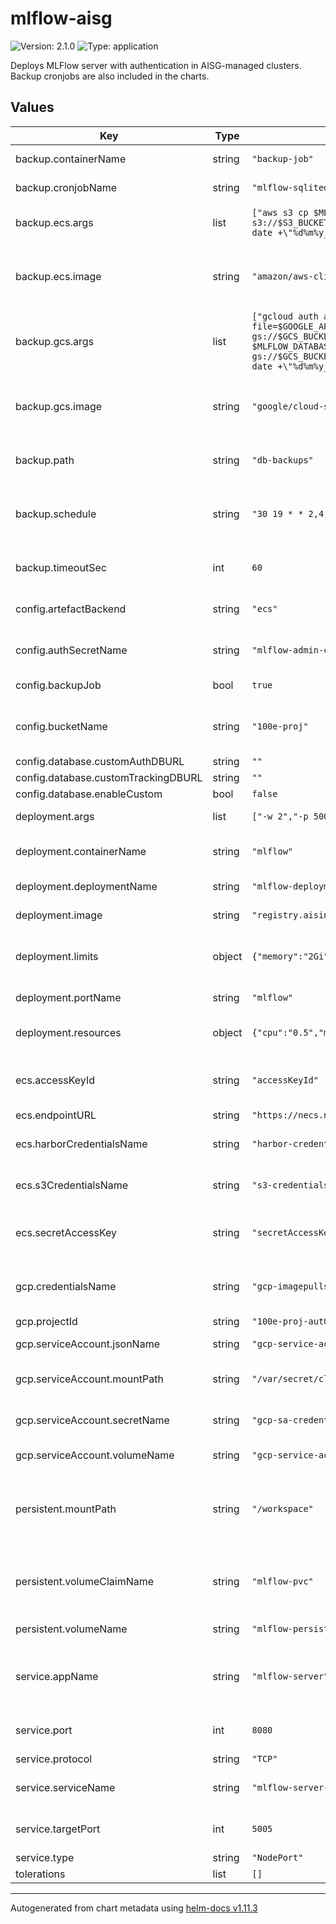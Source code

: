 # mlflow-aisg

![Version: 2.1.0](https://img.shields.io/badge/Version-2.1.0-informational?style=flat-square) ![Type: application](https://img.shields.io/badge/Type-application-informational?style=flat-square)

Deploys MLFlow server with authentication in AISG-managed clusters. Backup cronjobs are also included in the charts.

## Values

| Key | Type | Default | Description |
|-----|------|---------|-------------|
| backup.containerName | string | `"backup-job"` | Name of the container of the backup job. |
| backup.cronjobName | string | `"mlflow-sqlitedb-backup"` | Name of the backup cronjob. |
| backup.ecs.args | list | `["aws s3 cp $MLFLOW_DATABASE_PATH s3://$S3_BUCKET/$MLFLOW_BACKUP_PATH/$(TZ='Asia/Singapore' date +\"%d%m%y_%H%M%S\")_mlflow.db"]` | Arguments for the backup job image for a ECS backend. |
| backup.ecs.image | string | `"amazon/aws-cli:2.13.3"` | Image to run the backup job on, for when the tracking server is stored on ECS. |
| backup.gcs.args | list | `["gcloud auth activate-service-account --key-file=$GOOGLE_APPLICATION_CREDENTIALS; gsutil ls -b gs://$GCS_BUCKET/$MLFLOW_BACKUP_PATH; gsutil cp $MLFLOW_DATABASE_PATH gs://$GCS_BUCKET/$MLFLOW_BACKUP_PATH/$(TZ='Asia/Singapore' date +\"%d%m%y_%H%M%S\")_mlflow.db"]` | Arguments for the backup job image for a GCS backend. |
| backup.gcs.image | string | `"google/cloud-sdk:437.0.1-slim"` | Image to run the backup job on, for when the tracking server is stored on GCS. |
| backup.path | string | `"db-backups"` | Path to save the mlflow tracking server backups to. |
| backup.schedule | string | `"30 19 * * 2,4,6"` | Cron schedule for the backup job. Default: Every Tuesday, Thursday, and Saturday at 7:30pm. |
| backup.timeoutSec | int | `60` | TTL (in seconds) for the jobs spun up by the cronjob schedule. |
| config.artefactBackend | string | `"ecs"` | Define which backend to use to store MLflow artefact, [ecs, gcs]. |
| config.authSecretName | string | `"mlflow-admin-credentials"` | Name of secret containing basic auth admin credentials. |
| config.backupJob | bool | `true` | Enable/Disable backup jobs for database file. |
| config.bucketName | string | `"100e-proj"` | Name of bucket that the artifacts and tracking server will write to. |
| config.database.customAuthDBURL | string | `""` |  |
| config.database.customTrackingDBURL | string | `""` |  |
| config.database.enableCustom | bool | `false` |  |
| deployment.args | list | `["-w 2","-p 5005"]` | Arguments to pass to the image. |
| deployment.containerName | string | `"mlflow"` | Container name that runs the mlflow-server. |
| deployment.deploymentName | string | `"mlflow-deployment"` | Name of the mlflow-server deployment. |
| deployment.image | string | `"registry.aisingapore.net/mlops-pub/mlflow-server:2.5.0"` | Image to pull mlflow-server from. |
| deployment.limits | object | `{"memory":"2Gi"}` | Maximum CPU and RAM that the mlflow-servers will be provisioned with. |
| deployment.portName | string | `"mlflow"` | Name of the port that is to be exposed. |
| deployment.resources | object | `{"cpu":"0.5","memory":"2Gi"}` | Requested CPU and RAM to run the mlflow-server on. |
| ecs.accessKeyId | string | `"accessKeyId"` | Name of the key within the Secret that contains the access key ID. |
| ecs.endpointURL | string | `"https://necs.nus.edu.sg"` | Endpoint for ECS. |
| ecs.harborCredentialsName | string | `"harbor-credentials"` | Name of Secret that contains credentials to Harbor registry. |
| ecs.s3CredentialsName | string | `"s3-credentials"` | Name of Secret that contains credentials to ECS. |
| ecs.secretAccessKey | string | `"secretAccessKey"` | Name of the key within the Secret that contains the secret access key. |
| gcp.credentialsName | string | `"gcp-imagepullsecrets"` | Name of the Secret that contains the imagePullSecret for MLflow. |
| gcp.projectId | string | `"100e-proj-aut0"` | GCP project ID. |
| gcp.serviceAccount.jsonName | string | `"gcp-service-account.json"` | Name of the Service Account json file. |
| gcp.serviceAccount.mountPath | string | `"/var/secret/cloud.google.com"` | Location to mount the Service Account key to. |
| gcp.serviceAccount.secretName | string | `"gcp-sa-credentials"` | Name of secret that contains the Service Account key. |
| gcp.serviceAccount.volumeName | string | `"gcp-service-account"` | Service account reference name. |
| persistent.mountPath | string | `"/workspace"` | Path to mount the Persistent Volume Storage to; use absolute path to specify mount location. |
| persistent.volumeClaimName | string | `"mlflow-pvc"` | Name of the PersistentVolumeClaim that will be used to mount a volume to the MLflow server. |
| persistent.volumeName | string | `"mlflow-persistent-storage"` | Reference name for volume. |
| service.appName | string | `"mlflow-server"` | Reference labels that will be applied to both Deployment and Service to expose the correct Deployment |
| service.port | int | `8080` | Port at which the service is to be exposed on. |
| service.protocol | string | `"TCP"` |  |
| service.serviceName | string | `"mlflow-server-svc"` | Name of the Service that points to the MLflow server Pods. |
| service.targetPort | int | `5005` | Port at which the mlflow-server is exposed on. |
| service.type | string | `"NodePort"` |  |
| tolerations | list | `[]` |  |

----------------------------------------------
Autogenerated from chart metadata using [helm-docs v1.11.3](https://github.com/norwoodj/helm-docs/releases/v1.11.3)
